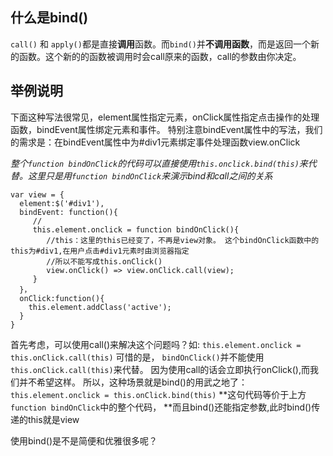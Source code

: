 ## 什么是bind()
`call()` 和 `apply()`都是直接**调用**函数。而`bind()`并**不调用函数**，而是返回一个新的函数。这个新的的函数被调用时会call原来的函数，call的参数由你决定。

## 举例说明

下面这种写法很常见，element属性指定元素，onClick属性指定点击操作的处理函数，bindEvent属性绑定元素和事件。
特别注意bindEvent属性中的写法，我们的需求是：在bindEvent属性中为#div1元素绑定事件处理函数view.onClick 

*整个`function bindOnClick`的代码可以直接使用`this.onclick.bind(this)`来代替。这里只是用`function bindOnClick`来演示bind和call之间的关系*

```
var view = {
  element:$('#div1'),
  bindEvent: function(){
     //
     this.element.onclick = function bindOnClick(){
        //this：这里的this已经变了，不再是view对象。 这个bindOnClick函数中的this为#div1,在用户点击#div1元素时由浏览器指定
        //所以不能写成this.onClick()
        view.onClick() => view.onClick.call(view);
     }
  }，
  onClick:function(){
    this.element.addClass('active');
  }
}

```

首先考虑，可以使用call()来解决这个问题吗？如: `this.element.onclick = this.onClick.call(this)` 
可惜的是， `bindOnClick()`并不能使用`this.onClick.call(this)`来代替。 因为使用call的话会立即执行onClick(),而我们并不希望这样。 
所以，这种场景就是bind()的用武之地了： ` this.element.onclick = this.onClick.bind(this)` **这句代码等价于上方`function bindOnClick`中的整个代码， **而且bind()还能指定参数,此时bind()传递的this就是view

使用bind()是不是简便和优雅很多呢？
